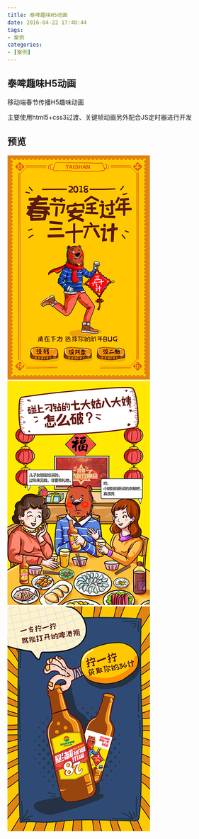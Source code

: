 ```yaml
---
title: 泰啤趣味H5动画
date: 2016-04-22 17:40:44
tags:
- 案例
categories:
- [案例]
---
```

## 泰啤趣味H5动画

移动端春节传播H5趣味动画

主要使用html5+css3过渡、关键帧动画另外配合JS定时器进行开发

<!-- more -->

## 预览
![](https://raw.githubusercontent.com/RocWangPeng/king-static/master/20200422174119.png)
![](https://raw.githubusercontent.com/RocWangPeng/king-static/master/20200422174139.png)
![](https://raw.githubusercontent.com/RocWangPeng/king-static/master/20200422174242.png)